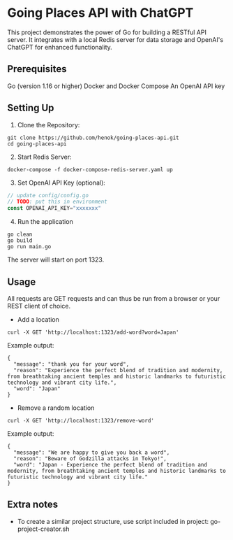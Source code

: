 # Going Places API with ChatGPT

This project demonstrates the power of Go for building a RESTful API server. It integrates with a local Redis server for data storage and OpenAI's ChatGPT for enhanced functionality.

## Prerequisites
Go (version 1.16 or higher)
Docker and Docker Compose
An OpenAI API key

## Setting Up

1. Clone the Repository:

```
git clone https://github.com/henok/going-places-api.git
cd going-places-api
```

2. Start Redis Server:
```
docker-compose -f docker-compose-redis-server.yaml up 
```

3. Set OpenAI API Key (optional): 
```go 
// update config/config.go
// TODO: put this in environment
const OPENAI_API_KEY="xxxxxxx"
```

4. Run the application
```
go clean
go build
go run main.go

```

The server will start on port 1323.

## Usage

All requests are GET requests and can thus be run from a browser or your REST client of choice.

- Add a location
```
curl -X GET 'http://localhost:1323/add-word?word=Japan'
```
Example output:
```
{
  "message": "thank you for your word",
  "reason": "Experience the perfect blend of tradition and modernity, from breathtaking ancient temples and historic landmarks to futuristic technology and vibrant city life.",
  "word": "Japan"
}
```

- Remove a random location
```
curl -X GET 'http://localhost:1323/remove-word'
```

Example output:
```
{
  "message": "We are happy to give you back a word",
  "reason": "Beware of Godzilla attacks in Tokyo!",
  "word": "Japan - Experience the perfect blend of tradition and modernity, from breathtaking ancient temples and historic landmarks to futuristic technology and vibrant city life."
}
```

## Extra notes

- To create a similar project structure, use script included in project: go-project-creator.sh 

